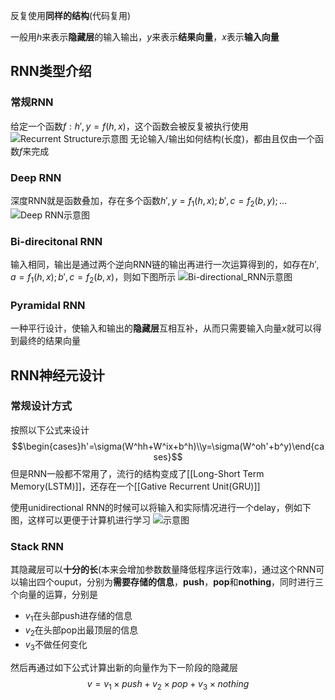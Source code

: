 反复使用**同样的结构**(代码复用)

一般用$h$来表示**隐藏层**的输入输出，$y$来表示**结果向量**，$x$表示**输入向量**

## RNN类型介绍
### 常规RNN
给定一个函数$f:h',y=f(h,x)$，这个函数会被反复被执行使用
![Recurrent Structure示意图](../Excalidraw/Recurrent_Structure)
无论输入/输出如何结构(长度)，都由且仅由一个函数$f$来完成

### Deep RNN
深度RNN就是函数叠加，存在多个函数$h',y=f_1(h,x);b',c=f_2(b,y);...$
![Deep RNN示意图](../Excalidraw/Deep_RNN)

### Bi-direcitonal RNN
输入相同，输出是通过两个逆向RNN链的输出再进行一次运算得到的，如存在$h',a=f_1(h,x);b',c=f_2(b,x)$，则如下图所示
![Bi-directional_RNN示意图](../Excalidraw/Bi-directional_RNN)

### Pyramidal RNN
一种平行设计，使输入和输出的**隐藏层**互相互补，从而只需要输入向量$x$就可以得到最终的结果向量
## RNN神经元设计
### 常规设计方式
按照以下公式来设计$$\begin{cases}h'=\sigma(W^hh+W^ix+b^h)\\y=\sigma(W^oh'+b^y)\end{cases}$$
但是RNN一般都不常用了，流行的结构变成了[[Long-Short Term Memory(LSTM)]]，还存在一个[[Gative Recurrent Unit(GRU)]]

使用unidirectional RNN的时候可以将输入和实际情况进行一个delay，例如下图，这样可以更便于计算机进行学习
![示意图](../Excalidraw/unidirectional示意图)

### Stack RNN
其隐藏层可以**十分的长**(本来会增加参数数量降低程序运行效率)，通过这个RNN可以输出四个ouput，分别为**需要存储的信息**，**push**，**pop**和**nothing**，同时进行三个向量的运算，分别是
* $v_1$在头部push进存储的信息
* $v_2$在头部pop出最顶层的信息
* $v_3$不做任何变化

然后再通过如下公式计算出新的向量作为下一阶段的隐藏层$$v=v_1\times push +v_2\times pop+v_3\times nothing$$
